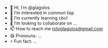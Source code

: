 - 👋 Hi, I’m @glagolos
- 👀 I’m interested in common lisp
- 🌱 I’m currently learning cbcl
- 💞️ I’m looking to collaborate on ...
- 📫 How to reach me rotoglagolos@gmail.com
- 😄 Pronouns: ...
- ⚡ Fun fact: ...

<!---
glagolos/glagolos is a ✨ special ✨ repository because its `README.md` (this file) appears on your GitHub profile.
You can click the Preview link to take a look at your changes.
--->

